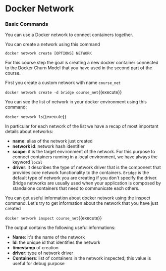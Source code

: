 # Docker Network

### Basic Commands


You can use a Docker network to connect containers together.

You can create a network using this command

`docker network create [OPTIONS] NETWORK`

For this course step the goal is creating a new docker container connected to the Docker Churn
Model that you have used in the second part of the course.

First you create a custom network with name `course_net`

`docker network create -d bridge course_net`{{execute}}

You can see the list of network in your docker environment using this command:

`docker network ls`{{execute}}

In particular for each network of the list we have a recap of most important details about
networks:
- **name**: alias of the network just created
- **network id**: network hash identifier
- **scope**: it is the target environment of the network. For this purpose to connect containers running
  in a local environment, we have always the keyword `local`  
- **driver**: it describes the type of network driver that is the component that provides core network
  functionality to the containers. `Bridge` is the default type of network
  you are creating if you don't specify the driver. Bridge networks are usually used when
  your application is composed by standalone containers that need to communicate each others.

You can get useful information about docker network using the inspect command. Let's try to get
information about the network that you have just created

`docker network inspect course_net`{{execute}}

The output contains the following useful informations:
- **Name**: it's the name of the network
- **Id**: the unique id that identifies the network
- **timestamp** of creation
- **driver**: type of network driver
- **Containers**: list of containers in the network inspected; this value is useful for debug purpose
